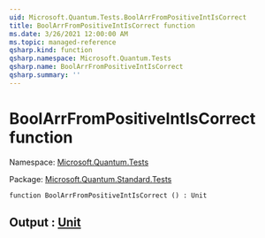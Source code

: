 ```yaml
---
uid: Microsoft.Quantum.Tests.BoolArrFromPositiveIntIsCorrect
title: BoolArrFromPositiveIntIsCorrect function
ms.date: 3/26/2021 12:00:00 AM
ms.topic: managed-reference
qsharp.kind: function
qsharp.namespace: Microsoft.Quantum.Tests
qsharp.name: BoolArrFromPositiveIntIsCorrect
qsharp.summary: ''
---
```


# BoolArrFromPositiveIntIsCorrect function

Namespace: [Microsoft.Quantum.Tests](xref:Microsoft.Quantum.Tests)

Package: [Microsoft.Quantum.Standard.Tests](https://nuget.org/packages/Microsoft.Quantum.Standard.Tests)




```qsharp
function BoolArrFromPositiveIntIsCorrect () : Unit
```


## Output : [Unit](xref:microsoft.quantum.lang-ref.unit)

